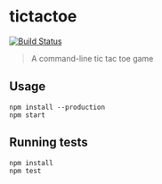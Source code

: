 tictactoe
=========

[![Build Status][build-status]][build]

[build-status]: https://travis-ci.org/jmromer/tictactoe.svg?branch=master
[build]: https://travis-ci.org/jmromer/tictactoe

> A command-line tic tac toe game


Usage
------

```
npm install --production
npm start
```

Running tests
-------------

```
npm install
npm test
```
